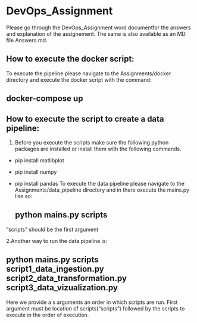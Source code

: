 # DevOps_Assignment
Please go through the DevOps_Assignment word documentfor the answers and explanation of the assignement.
The same is also available as an MD file Answers.md.

How to execute the docker script:
--------------------------------
To execute the pipeline please navigate to the Assignments/docker directory and execute the docker script with the command: 
    
  docker-compose up
 --  
    
How to execute the script to create a data pipeline:
----------------------------------------------------
1. Before you execute the scripts make sure the following python packages are installed or
install them with the following commands.
- pip install matlibplot
- pip install numpy
- pip install pandas
To execute the data pipeline please navigate to the Assignments/data_pipeline directory and in there execute the mains.py lise so:

  python mains.py scripts
  --
“scripts” should be the first argument
    

2.Another way to run the data pipeline is:

python mains.py scripts script1_data_ingestion.py script2_data_transformation.py script3_data_vizualization.py   
-- 
 Here we provide a s arguments an order in which scripts are run.
First  argument must be  location of scripts(“scripts”) followed by the scripts to execute in the order of execution.


